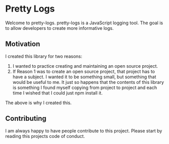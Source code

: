 # Pretty Logs

Welcome to pretty-logs.  pretty-logs is a JavaScript logging tool.  The goal is to allow developers to create more informative logs.

## Motivation

I created this library for two reasons:

1.  I wanted to practice creating and maintaining an open source project.
2.  If Reason 1 was to create an open source project, that project has to have a subject.  I wanted it to be something small, but something that would be useful to me.  It just so happens that the contents of this library is something I found myself copying from project to project and each time I wished that I could just npm install it.  

The above is why I created this.


## Contributing

I am always happy to have people contribute to this project.  Please start by reading this projects code of conduct.
